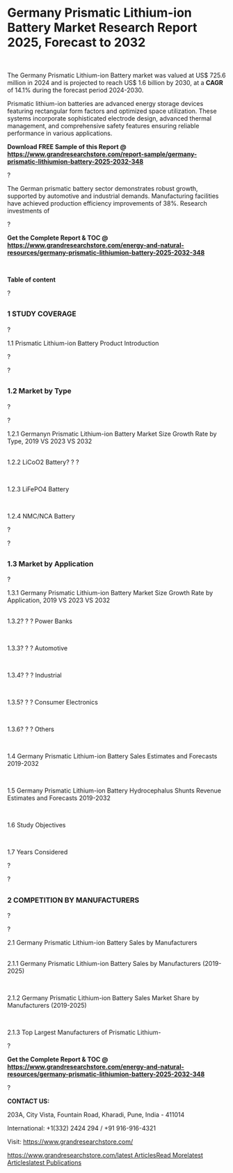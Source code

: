 <h1>Germany Prismatic Lithium-ion Battery Market Research Report 2025, Forecast to 2032</h1><br/><p>The Germany Prismatic Lithium-ion Battery market was valued at US$ 725.6 million in 2024 and is projected to reach US$ 1.6 billion by 2030, at a <strong>CAGR</strong> of 14.1% during the forecast period 2024-2030.</p>
 
 
 
 <p>Prismatic lithium-ion batteries are advanced energy storage devices featuring rectangular form factors and optimized space utilization. These systems incorporate sophisticated electrode design, advanced thermal management, and comprehensive safety features ensuring reliable performance in various applications.</p>
 
 
 
 <div><b>Download FREE Sample of this Report @ <a href="https://www.grandresearchstore.com/report-sample/germany-prismatic-lithiumion-battery-2025-2032-348">https://www.grandresearchstore.com/report-sample/germany-prismatic-lithiumion-battery-2025-2032-348</a></b></div>
 
 
 
 <p>? </p>
 
 
 
 <p>The German prismatic battery sector demonstrates robust growth, supported by automotive and industrial demands. Manufacturing facilities have achieved production efficiency improvements of 38%. Research investments of</p>
 
 
 
 <p>? </p>
 
 
 
 <div><b>Get the Complete Report & TOC @ <a href="https://www.grandresearchstore.com/energy-and-natural-resources/germany-prismatic-lithiumion-battery-2025-2032-348">https://www.grandresearchstore.com/energy-and-natural-resources/germany-prismatic-lithiumion-battery-2025-2032-348</a></b></div>
 
 
 
 <p><br />
 
 <b>Table of content</b></p>
 
 
 
 <p>? </p>
 
 
 
 <h2><span style="font-size:16px"><strong>1 STUDY COVERAGE</strong></span></h2>
 
 
 
 <p>? </p>
 
 
 
 <p>1.1 Prismatic Lithium-ion Battery Product Introduction</p>
 
 
 
 <p>? </p>
 
 
 
 <p>? </p>
 
 
 
 <h2><span style="font-size:16px"><strong>1.2 Market by Type</strong></span></h2>
 
 
 
 <p>? </p>
 
 
 
 <p>? </p>
 
 
 
 <p>1.2.1 Germanyn Prismatic Lithium-ion Battery Market Size Growth Rate by Type, 2019 VS 2023 VS 2032<br />
 
 <br />
 
 1.2.2 LiCoO2 Battery? ? ? <br />
 
 <br />
 
 1.2.3 LiFePO4 Battery<br />
 
 <br />
 
 1.2.4 NMC/NCA Battery<br />
 
 ? </p>
 
 
 
 <p>? </p>
 
 
 
 <h2><span style="font-size:16px"><strong>1.3 Market by Application</strong></span></h2>
 
 
 
 <p>? </p>
 
 
 
 <p>1.3.1 Germany Prismatic Lithium-ion Battery Market Size Growth Rate by Application, 2019 VS 2023 VS 2032<br />
 
 <br />
 
 1.3.2? ? ? Power Banks<br />
 
 <br />
 
 1.3.3? ? ? Automotive<br />
 
 <br />
 
 1.3.4? ? ? Industrial<br />
 
 <br />
 
 1.3.5? ? ? Consumer Electronics<br />
 
 <br />
 
 1.3.6? ? ? Others<br />
 
 <br />
 
 1.4 Germany Prismatic Lithium-ion Battery Sales Estimates and Forecasts 2019-2032<br />
 
 <br />
 
 1.5 Germany Prismatic Lithium-ion Battery Hydrocephalus Shunts Revenue Estimates and Forecasts 2019-2032<br />
 
 <br />
 
 1.6 Study Objectives<br />
 
 <br />
 
 1.7 Years Considered</p>
 
 
 
 <p>? </p>
 
 
 
 <p>? </p>
 
 
 
 <h2><span style="font-size:16px"><strong>2 COMPETITION BY MANUFACTURERS</strong></span></h2>
 
 
 
 <p>? </p>
 
 
 
 <p>? </p>
 
 
 
 <p>2.1 Germany Prismatic Lithium-ion Battery Sales by Manufacturers<br />
 
 <br />
 
 2.1.1 Germany Prismatic Lithium-ion Battery Sales by Manufacturers (2019-2025)<br />
 
 <br />
 
 2.1.2 Germany Prismatic Lithium-ion Battery Sales Market Share by Manufacturers (2019-2025)<br />
 
 <br />
 
 2.1.3 Top Largest Manufacturers of Prismatic Lithium-</p>
 
 
 
 <p>? </p>
 
 
 
 <div><b>Get the Complete Report & TOC @ <a href="https://www.grandresearchstore.com/energy-and-natural-resources/germany-prismatic-lithiumion-battery-2025-2032-348">https://www.grandresearchstore.com/energy-and-natural-resources/germany-prismatic-lithiumion-battery-2025-2032-348</a></b></div>
 
 
 
 <p>? </p>
 
 
 
 <p><b>CONTACT US:</b><br />
 
 203A, City Vista, Fountain Road, Kharadi, Pune, India - 411014<br />
 
 International: +1(332) 2424 294 / +91 916-916-4321<br />
 
 Visit: <a href="https://www.grandresearchstore.com/">https://www.grandresearchstore.com/</a><br />
 
 <a href="https://gyeongbokgung.com">https://www.grandresearchstore.com/</a><a href="https://hallyeomaritime.com">latest Articles</a><a href="https://jingwansa.com">Read More</a><a href="https://nguoiviet.jp/">latest Articles</a><a href="https://www.intelmarketresearch.com/">latest Publications</a></p>